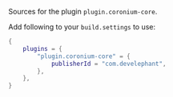 Sources for the plugin `plugin.coronium-core`.

Add following to your `build.settings` to use:
```lua
{
    plugins = {
        "plugin.coronium-core" = {
            publisherId = "com.develephant",
        },
    },
}
```
